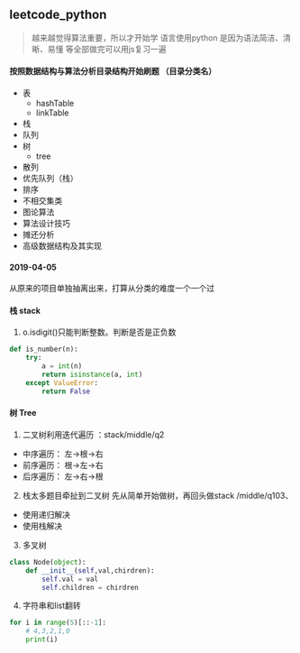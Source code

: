 ## leetcode_python
> 越来越觉得算法重要，所以才开始学 语言使用python 是因为语法简洁、清晰、易懂 
等全部做完可以用js复习一遍

#### 按照数据结构与算法分析目录结构开始刷题  （目录分类名）
- 表
    - hashTable
    - linkTable
- 栈
- 队列
- 树
    - tree
- 散列
- 优先队列（栈）
- 排序
- 不相交集类
- 图论算法
- 算法设计技巧
- 摊还分析
- 高级数据结构及其实现

#### 2019-04-05
从原来的项目单独抽离出来，打算从分类的难度一个一个过

#### 栈 stack
1. o.isdigit()只能判断整数。判断是否是正负数
```python
def is_number(n):
    try:
        a = int(n)
        return isinstance(a, int)
    except ValueError:
        return False
```

#### 树 Tree

1. 二叉树利用迭代遍历 ：stack/middle/q2
- 中序遍历： 左->根->右 
- 前序遍历： 根->左->右
- 后序遍历： 左->右->根


2. 栈太多题目牵扯到二叉树 先从简单开始做树，再回头做stack /middle/q103、
- 使用递归解决
- 使用栈解决

3. 多叉树
```Python
class Node(object):
    def __init__(self,val,chirdren):
        self.val = val
        self.children = chirdren
```
4. 字符串和list翻转
```python
for i in range(5)[::-1]:
    # 4,3,2,1,0
    print(i)
```


